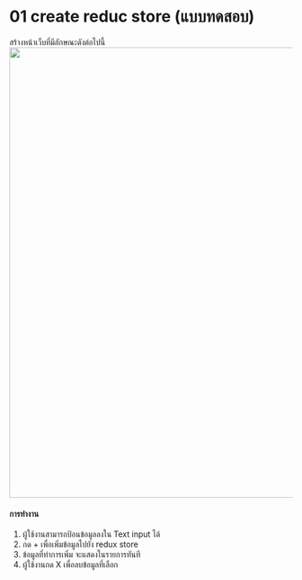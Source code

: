 # 01 create reduc store (แบบทดสอบ)

สร้างหน้าเว็บที่มีลักษณะดังต่อไปนี้
<img src="https://imgur.com/98CKPtf.jpg" height="800" />

#### การทำงาน
1. ผู้ใช้งานสามารถป้อนข้อมูลลงใน Text input ได้
2. กด + เพื่อเพิ่มข้อมูลไปยัง redux store
3. ข้อมูลที่ทำการเพิ่ม จะแสดงในรายการทันที
4. ผู้ใช้งานกด X เพื่อลบข้อมูลที่เลือก
